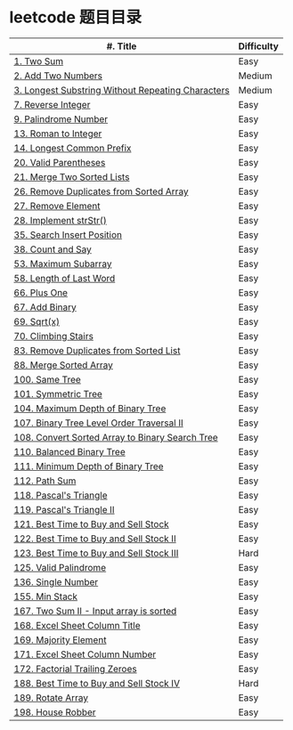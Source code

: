 # leetcode 题目目录

| #. Title | Difficulty |
| --- | --- |
| [1. Two Sum](https://github.com/TTWShell/algorithms/blob/master/leetcode/array/twoSum.go ) | Easy |
| [2. Add Two Numbers](https://github.com/TTWShell/algorithms/blob/master/leetcode/linked-list/addTwoNumbers.go ) | Medium |
| [3. Longest Substring Without Repeating Characters](https://github.com/TTWShell/algorithms/blob/master/leetcode/string/lengthOfLongestSubstring.go ) | Medium |
| [7. Reverse Integer](https://github.com/TTWShell/algorithms/blob/master/leetcode/math/reverse.go ) | Easy |
| [9. Palindrome Number](https://github.com/TTWShell/algorithms/blob/master/leetcode/math/isPalindrome.go ) | Easy |
| [13. Roman to Integer](https://github.com/TTWShell/algorithms/blob/master/leetcode/math/romanToInt.go ) | Easy |
| [14. Longest Common Prefix](https://github.com/TTWShell/algorithms/blob/master/leetcode/string/longestCommonPrefix.go ) | Easy |
| [20. Valid Parentheses](https://github.com/TTWShell/algorithms/blob/master/leetcode/string/isValid.go ) | Easy |
| [21. Merge Two Sorted Lists](https://github.com/TTWShell/algorithms/blob/master/leetcode/linked-list/mergeTwoLists.go ) | Easy |
| [26. Remove Duplicates from Sorted Array](https://github.com/TTWShell/algorithms/blob/master/leetcode/array/removeDuplicates.go ) | Easy |
| [27. Remove Element](https://github.com/TTWShell/algorithms/blob/master/leetcode/array/removeElement.go ) | Easy |
| [28. Implement strStr()](https://github.com/TTWShell/algorithms/blob/master/leetcode/string/strStr.go ) | Easy |
| [35. Search Insert Position](https://github.com/TTWShell/algorithms/blob/master/leetcode/array/searchInsert.go ) | Easy |
| [38. Count and Say](https://github.com/TTWShell/algorithms/blob/master/leetcode/string/countAndSay.go ) | Easy |
| [53. Maximum Subarray](https://github.com/TTWShell/algorithms/blob/master/leetcode/array/maxSubArray.go ) | Easy |
| [58. Length of Last Word](https://github.com/TTWShell/algorithms/blob/master/leetcode/string/lengthOfLastWord.go ) | Easy |
| [66. Plus One](https://github.com/TTWShell/algorithms/blob/master/leetcode/array/plusOne.go ) | Easy |
| [67. Add Binary](https://github.com/TTWShell/algorithms/blob/master/leetcode/string/addBinary.go ) | Easy |
| [69. Sqrt(x)](https://github.com/TTWShell/algorithms/blob/master/leetcode/math/mySqrt.go ) | Easy |
| [70. Climbing Stairs](https://github.com/TTWShell/algorithms/blob/master/leetcode/dynamic-programming/climbStairs.go ) | Easy |
| [83. Remove Duplicates from Sorted List](https://github.com/TTWShell/algorithms/blob/master/leetcode/linked-list/deleteDuplicates.go ) | Easy |
| [88. Merge Sorted Array](https://github.com/TTWShell/algorithms/blob/master/leetcode/array/merge.go ) | Easy |
| [100. Same Tree](https://github.com/TTWShell/algorithms/blob/master/leetcode/tree/isSameTree.go ) | Easy |
| [101. Symmetric Tree](https://github.com/TTWShell/algorithms/blob/master/leetcode/tree/isSymmetric.go ) | Easy |
| [104. Maximum Depth of Binary Tree](https://github.com/TTWShell/algorithms/blob/master/leetcode/tree/maxDepth.go ) | Easy |
| [107. Binary Tree Level Order Traversal II](https://github.com/TTWShell/algorithms/blob/master/leetcode/tree/levelOrderBottom.go ) | Easy |
| [108. Convert Sorted Array to Binary Search Tree](https://github.com/TTWShell/algorithms/blob/master/leetcode/tree/sortedArrayToBST.go ) | Easy |
| [110. Balanced Binary Tree](https://github.com/TTWShell/algorithms/blob/master/leetcode/tree/isBalanced.go ) | Easy |
| [111. Minimum Depth of Binary Tree](https://github.com/TTWShell/algorithms/blob/master/leetcode/tree/minDepth.go ) | Easy |
| [112. Path Sum](https://github.com/TTWShell/algorithms/blob/master/leetcode/tree/hasPathSum.go) | Easy |
| [118. Pascal's Triangle](https://github.com/TTWShell/algorithms/blob/master/leetcode/array/generate.go) | Easy |
| [119. Pascal's Triangle II](https://github.com/TTWShell/algorithms/blob/master/leetcode/array/getRow.go) | Easy |
| [121. Best Time to Buy and Sell Stock](https://github.com/TTWShell/algorithms/blob/master/leetcode/dynamic-programming/maxProfit.go) | Easy |
| [122. Best Time to Buy and Sell Stock II](https://github.com/TTWShell/algorithms/blob/master/leetcode/dynamic-programming/maxProfit2.go) | Easy |
| [123. Best Time to Buy and Sell Stock III](https://github.com/TTWShell/algorithms/blob/master/leetcode/dynamic-programming/maxProfit3.go) | Hard |
| [125. Valid Palindrome](https://github.com/TTWShell/algorithms/blob/master/leetcode/string/isPalindrome.go) | Easy |
| [136. Single Number](https://github.com/TTWShell/algorithms/blob/master/leetcode/hash-table/singleNumber.go) | Easy |
| [155. Min Stack](https://github.com/TTWShell/algorithms/blob/master/leetcode/stack/MinStack.go) | Easy |
| [167. Two Sum II - Input array is sorted](https://github.com/TTWShell/algorithms/blob/master/leetcode/array/twoSum2.go) | Easy |
| [168. Excel Sheet Column Title](https://github.com/TTWShell/algorithms/blob/master/leetcode/math/convertToTitle.go) | Easy |
| [169. Majority Element](https://github.com/TTWShell/algorithms/blob/master/leetcode/array/majorityElement.go) | Easy |
| [171. Excel Sheet Column Number](https://github.com/TTWShell/algorithms/blob/master/leetcode/math/titleToNumber.go) | Easy |
| [172. Factorial Trailing Zeroes](https://github.com/TTWShell/algorithms/blob/master/leetcode/math/trailingZeroes.go) | Easy |
| [188. Best Time to Buy and Sell Stock IV](https://github.com/TTWShell/algorithms/blob/master/leetcode/dynamic-programming/maxProfit4.go) | Hard |
| [189. Rotate Array](https://github.com/TTWShell/algorithms/blob/master/leetcode/array/rotate.go) | Easy |
| [198. House Robber](https://github.com/TTWShell/algorithms/blob/master/leetcode/dynamic-programming/rob.go) | Easy |
